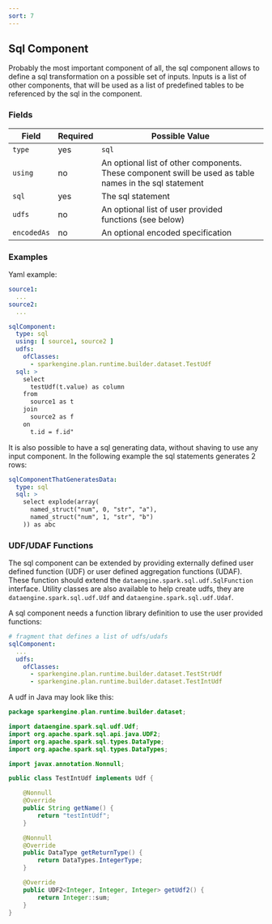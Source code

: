 ```yaml
---
sort: 7
---
```


## Sql Component

Probably the most important component of all, the sql component allows to define a sql transformation on a possible set of inputs.
Inputs is a list of other components, that will be used as a list of predefined tables to be referenced by the sql in the component.

### Fields

| Field | Required | Possible Value |
| ----- | -------- | -------------- |
| `type` | yes | `sql` |
| `using` | no | An optional list of other components. These component swill be used as table names in the sql statement  |
| `sql` | yes | The sql statement |
| `udfs` | no | An optional list of user provided functions (see below) |
| `encodedAs` | no | An optional encoded specification |

### Examples

Yaml example:
```yaml
source1:
  ...
source2:
  ...

sqlComponent:
  type: sql
  using: [ source1, source2 ]
  udfs:
    ofClasses:
      - sparkengine.plan.runtime.builder.dataset.TestUdf
  sql: >
    select 
      testUdf(t.value) as column 
    from 
      source1 as t 
    join 
      source2 as f 
    on 
      t.id = f.id"
```

It is also possible to have a sql generating data, without shaving to use any input component. In the following example the sql statements generates 2 rows:
```yaml
sqlComponentThatGeneratesData:
  type: sql
  sql: >
    select explode(array(
      named_struct("num", 0, "str", "a"), 
      named_struct("num", 1, "str", "b")
    )) as abc
```

### UDF/UDAF Functions

The sql component can be extended by providing externally defined user defined function (UDF) or user defined aggregation functions (UDAF).
These function should extend the `dataengine.spark.sql.udf.SqlFunction` interface.
Utility classes are also available to help create udfs, they are `dataengine.spark.sql.udf.Udf` and `dataengine.spark.sql.udf.Udaf`.

A sql component needs a function library definition to use the user provided functions:
```yaml
# fragment that defines a list of udfs/udafs
sqlComponent:
  ...
  udfs:
    ofClasses:
      - sparkengine.plan.runtime.builder.dataset.TestStrUdf
      - sparkengine.plan.runtime.builder.dataset.TestIntUdf
```

A udf in Java may look like this:
```java
package sparkengine.plan.runtime.builder.dataset;

import dataengine.spark.sql.udf.Udf;
import org.apache.spark.sql.api.java.UDF2;
import org.apache.spark.sql.types.DataType;
import org.apache.spark.sql.types.DataTypes;

import javax.annotation.Nonnull;

public class TestIntUdf implements Udf {

    @Nonnull
    @Override
    public String getName() {
        return "testIntUdf";
    }

    @Nonnull
    @Override
    public DataType getReturnType() {
        return DataTypes.IntegerType;
    }

    @Override
    public UDF2<Integer, Integer, Integer> getUdf2() {
        return Integer::sum;
    }
}
```